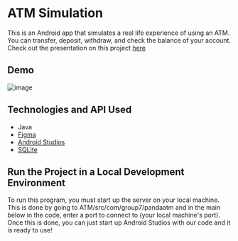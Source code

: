 # ATM Simulation
This is an Android app that simulates a real life experience of using an ATM.  You can transfer, deposit, withdraw, and check the balance of your account.  
Check out the presentation on this project [here](https://docs.google.com/presentation/d/1G9f5kBeyzaBxEE4iSTSRsq--pX_k17U5e4-DYyhhmgQ/edit#slide=id.g35f391192_00)
## Demo
![image](https://user-images.githubusercontent.com/55815393/87610432-3003e600-c6ba-11ea-96c8-1acb9f6c6033.png)

## Technologies and API Used
* Java
* [Figma](https://www.figma.com)
* [Android Studios](https://developer.android.com/studio)
* [SQLite](https://www.sqlite.org/index.html)


## Run the Project in a Local Development Environment
To run this program, you must start up the server on your local machine. 
This is done by going to ATM/src/com/group7/pandaatm and in the main below in the code, enter a port to connect to (your local machine's port). 
Once this is done, you can just start up Android Studios with our code and it is ready to use!



